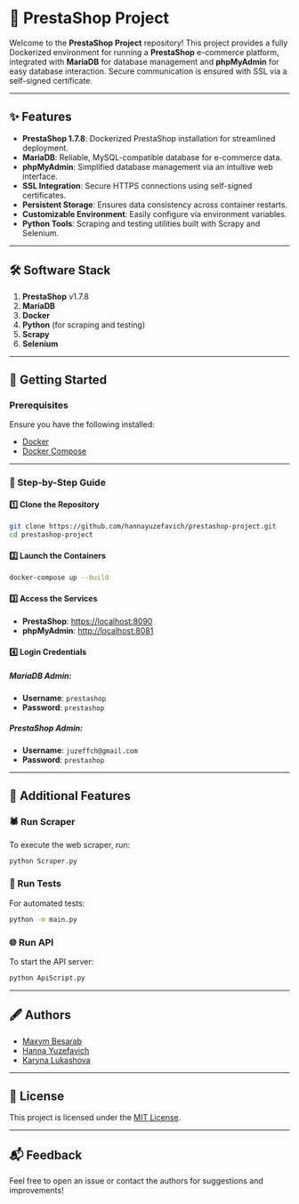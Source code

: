 # 🛒 PrestaShop Project

Welcome to the **PrestaShop Project** repository! This project provides a fully Dockerized environment for running a **PrestaShop** e-commerce platform, integrated with **MariaDB** for database management and **phpMyAdmin** for easy database interaction. Secure communication is ensured with SSL via a self-signed certificate.

---

## ✨ Features

- **PrestaShop 1.7.8**: Dockerized PrestaShop installation for streamlined deployment.
- **MariaDB**: Reliable, MySQL-compatible database for e-commerce data.
- **phpMyAdmin**: Simplified database management via an intuitive web interface.
- **SSL Integration**: Secure HTTPS connections using self-signed certificates.
- **Persistent Storage**: Ensures data consistency across container restarts.
- **Customizable Environment**: Easily configure via environment variables.
- **Python Tools**: Scraping and testing utilities built with Scrapy and Selenium.

---

## 🛠️ Software Stack

1. **PrestaShop** v1.7.8
2. **MariaDB**
3. **Docker**
4. **Python** (for scraping and testing)
5. **Scrapy**
6. **Selenium**

---

## 🚀 Getting Started

### Prerequisites
Ensure you have the following installed:
- [Docker](https://www.docker.com/)
- [Docker Compose](https://docs.docker.com/compose/)

---

### 🐾 Step-by-Step Guide

#### 1️⃣ Clone the Repository
```bash
git clone https://github.com/hannayuzefavich/prestashop-project.git
cd prestashop-project
```

#### 2️⃣ Launch the Containers
```bash
docker-compose up --build
```

#### 3️⃣ Access the Services
- **PrestaShop**: [https://localhost:8090](https://localhost:8090)
- **phpMyAdmin**: [http://localhost:8081](http://localhost:8081)

#### 4️⃣ Login Credentials
##### MariaDB Admin:
- **Username**: `prestashop`
- **Password**: `prestashop`

##### PrestaShop Admin:
- **Username**: `juzeffch@gmail.com`
- **Password**: `prestashop`

---

## 🧩 Additional Features

### 🕷️ Run Scraper
To execute the web scraper, run:
```bash
python Scraper.py
```

### 🧪 Run Tests
For automated tests:
```bash
python -m main.py
```

### 🌐 Run API
To start the API server:
```bash
python ApiScript.py
```

---

## 🖋️ Authors

- [Maxym Besarab](https://www.github.com/MaxBesarab)
- [Hanna Yuzefavich](https://www.github.com/hannayuzefavich)
- [Karyna Lukashova](https://www.github.com/lkarii)

---

## 📜 License

This project is licensed under the [MIT License](LICENSE).

---

## 📬 Feedback

Feel free to open an issue or contact the authors for suggestions and improvements!
